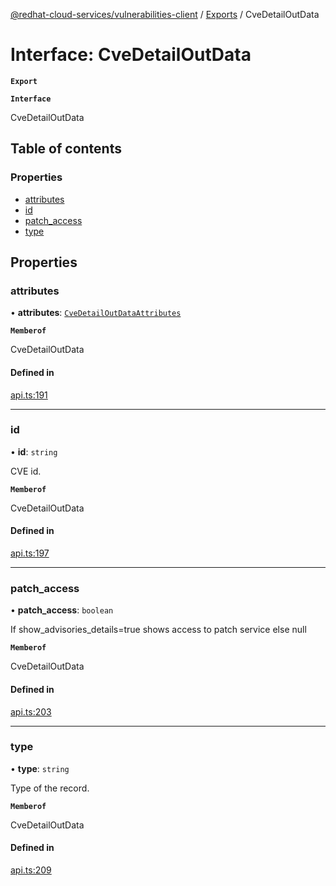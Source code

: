 [@redhat-cloud-services/vulnerabilities-client](../README.md) / [Exports](../modules.md) / CveDetailOutData

# Interface: CveDetailOutData

**`Export`**

**`Interface`**

CveDetailOutData

## Table of contents

### Properties

- [attributes](CveDetailOutData.md#attributes)
- [id](CveDetailOutData.md#id)
- [patch\_access](CveDetailOutData.md#patch_access)
- [type](CveDetailOutData.md#type)

## Properties

### attributes

• **attributes**: [`CveDetailOutDataAttributes`](CveDetailOutDataAttributes.md)

**`Memberof`**

CveDetailOutData

#### Defined in

[api.ts:191](https://github.com/RedHatInsights/javascript-clients/blob/master/packages/vulnerabilities/git-api/api.ts#L191)

___

### id

• **id**: `string`

CVE id.

**`Memberof`**

CveDetailOutData

#### Defined in

[api.ts:197](https://github.com/RedHatInsights/javascript-clients/blob/master/packages/vulnerabilities/git-api/api.ts#L197)

___

### patch\_access

• **patch\_access**: `boolean`

If show_advisories_details=true shows access to patch service else null

**`Memberof`**

CveDetailOutData

#### Defined in

[api.ts:203](https://github.com/RedHatInsights/javascript-clients/blob/master/packages/vulnerabilities/git-api/api.ts#L203)

___

### type

• **type**: `string`

Type of the record.

**`Memberof`**

CveDetailOutData

#### Defined in

[api.ts:209](https://github.com/RedHatInsights/javascript-clients/blob/master/packages/vulnerabilities/git-api/api.ts#L209)
